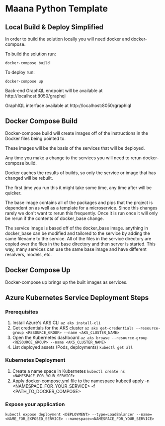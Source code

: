 # Maana Python Template

## Local Build & Deploy Simplified

In order to build the solution locally you will need docker and docker-compose.

To build the solution run:

```
docker-compose build
```

To deploy run:

```
docker-compose up
```

Back-end GraphQL endpoint will be available at http://localhost:8050/graphql

GraphIQL interface available at http://localhost:8050/graphiql

## Docker Compose Build

Docker-compose build will create images off of the instructions in the Docker files being pointed to.

These images will be the basis of the services that will be deployed.

Any time you make a change to the services you will need to rerun docker-compose build.

Docker caches the results of builds, so only the service or image that has changed will be rebuilt.

The first time you run this it might take some time, any time after will be quicker.

The base image contains all of the packages and pips that the project is dependent on as well as a template for a microservice. Since this changes rarely we don't want to rerun this frequently. Once it is run once it will only be rerun if the contents of docker_base change.

The service image is based off of the docker_base image. anything in docker_base can be modified and tailored to the service by adding the same filename to the service. All of the files in the service directory are copied over the files in the base directory and then server is started. This way, many services can use the same base image and have different resolvers, models, etc.

## Docker Compose Up

Docker-compose up brings up the built images as services.

## Azure Kubernetes Service Deployment Steps

### Prerequisites

1. Install Azure's AKS CLI
   `az aks install-cli`
2. Get credentials for the AKS cluster
   `az aks get-credentials --resource-group <RESOURCE_GROUP> --name <AKS_CLUSTER_NAME>`
3. Open the Kubernetes dashboard
   `az aks browse --resource-group <RESOURCE_GROUP> --name <AKS_CLUSTER_NAME>`
4. List deployed assets (Pods, deployments)
   `kubectl get all`

### Kubernetes Deployment

1. Create a name space in Kubernetes
   `kubectl create ns <NAMESPACE_FOR_YOUR_SERVICE>`
2. Apply docker-compose.yml file to the namespace
   kubectl apply -n <NAMESPACE_FOR_YOUR_SERVICE> -f <PATH_TO_DOCKER_COMPOSE>

### Expose your application

`kubectl expose deployment <DEPLOYMENT> --type=LoadBalancer --name=<NAME_FOR_EXPOSED_SERVICE> --namespace=<NAMESPACE_FOR_YOUR_SERVICE>`
